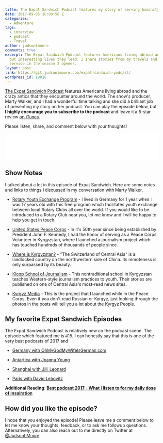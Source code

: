 ```yaml
---
title: The Expat Sandwich Podcast features my story of serving humanity.
date: 2017-09-05 10:00:58 Z
categories:
  - Adventure
tags:
  - interview
  - podcast
  - Travel
author: judsonlmoore
comments: true
excerpt: The Expat Sandwich Podcast features Americans living abroad and the crazy
  but interesting lives they lead. I share stories from my travels and work in humanitarian
  service in the season 2 opener.
layout: post
link: https://git.judsonlmoore.com/expat-sandwich-podcast/
wordpress_id: 18018
---
```


[The Expat Sandwich Podcast](http://expatsandwich.com/) features Americans living abroad and the crazy antics that they encounter around the world. The show's producer, Marty Walker, and I had a wonderful time talking and she did a brilliant job of presenting my story on her podcast. You can play the episode below, but **I highly encourage you to subscribe to the podcast** and leave it a 5-star review [on iTunes](https://itunes.apple.com/us/podcast/expat-sandwich/id1205730536?mt=2).

Please listen, share, and comment below with your thoughts!

<iframe style="border: none" src="//html5-player.libsyn.com/embed/episode/id/5706524/height/90/theme/custom/thumbnail/yes/direction/backward/render-playlist/no/custom-color/87A93A/" height="90" width="100%" scrolling="no"  allowfullscreen webkitallowfullscreen mozallowfullscreen oallowfullscreen msallowfullscreen></iframe>

## Show Notes

I talked about a lot in this episode of Expat Sandwich. Here are some notes and links to things I discussed in my conversation with Marty Walker.

- [Rotary Youth Exchange Program](https://www.rotary.org/en/our-programs/youth-exchanges) - I lived in Germany for 1 year when I was 17 years old with this free program which facilitates youth exchange between local Rotary Clubs all over the world. If you would like to be introduced to a Rotary Club near you, let me know and I will be happy to help you get in touch.

- [United States Peace Corps](https://www.peacecorps.gov/volunteer/is-peace-corps-right-for-me/) - In it's 50th year since being established by President John F. Kennedy, I had the honor of serving as a Peace Corps Volunteer in Kyrgyzstan, where I launched a journalism project which has touched hundreds of thousands of people since.

- [Where is Kyrgyzstan?](https://en.wikipedia.org/wiki/Kyrgyzstan) - "The Switzerland of Central Asia" is a landlocked country on the northwestern side of China. Its remoteness is only surpassed by its beauty.

- [Kloop School of Journalism](https://kloop.kg/) - This nontraditional school in Kyrgyzstan teaches Western-style journalism practices to youth. Their stories are published on one of Central Asia's most-read news sites.

- [Kyrgyz Media](http://kyrgyzmedia.com/) - This is the project that I launched while in the Peace Corps. Even if you don't read Russian or Kyrgyz, just looking through the photos in the posts will tell you a lot about the Kyrgyz People.

## My favorite Expat Sandwich Episodes

The Expat Sandwich Podcast is relatively new on the podcast scene. The episode which featured me is #15. I can honestly say that this is one of the very best podcasts of 2017 and

- [Germany with OhMyGodMyWifeIsGerman.com](http://expatsandwich.com/episode-008-germany-with-ohgodmywifeisgerman/)

- [Antartica with Joanna Young](http://expatsandwich.com/episode-011-antarctica-joanna-young/)

- [Shanghai with Jilli Leonard](http://expatsandwich.com/episode-12-shanghai-jilli-leonard/)

- [Paris with David Lebovitz](http://expatsandwich.com/paris-david-lebovitz/)

**Additional Reading: [Best podcast 2017 - What I listen to for my daily dose of inspiration](https://www.judsonlmoore.com/best-podcast-2017/)**

## How did you like the episode?

I hope that you enjoyed the episode! Please leave me a comment below to let me know your thoughts, feedback, or to ask me followup questions. Alternatively, you can also reach out to me directly on Twitter at [@JudsonLMoore](https://twitter.com/judsonlmoore).

